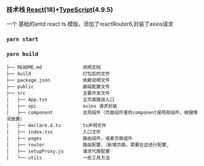### 技术栈 [React](https://react.docschina.org/)(18)+[TypeScript](https://www.typescriptlang.org/zh/)(4.9.5)

一个 基础的antd react  ts 模版，添加了reactRouter6,封装了axios请求
### `yarn start`

### `yarn build`
````text
├── README.md               说明文档
├── build                   打包后的文件
├── package.json            依赖说明文件
├── public                  基础配置文件
├── src                     主要开发文件
│   ├── App.tsx             主页面路由入口
│   ├── api                 axios 请求封装
│   ├── component           全局组件（页面组件里的component是局部组件，根据情况放置）
│   ├── declare.d.ts        ts声明文件
│   ├── index.tsx           入口文件
│   ├── pages               路由组件，或者页面组件
│   ├── router              路由配置，（新增页面，需要在这进行配置,
│   ├── setupProxy.js       请求代理配置
│   └── utils               一些工具方法
````
